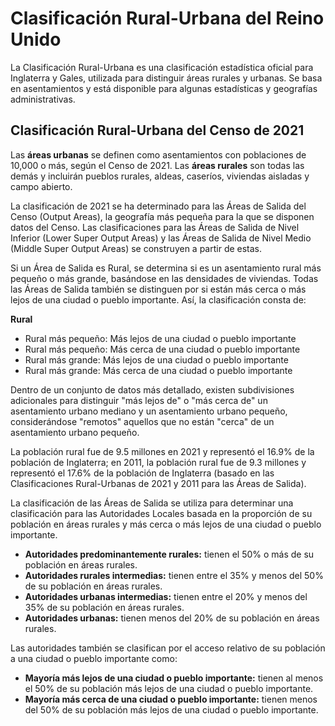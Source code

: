 # Clasificación Rural-Urbana del Reino Unido

La Clasificación Rural-Urbana es una clasificación estadística oficial para Inglaterra y Gales, utilizada para distinguir áreas rurales y urbanas. Se basa en asentamientos y está disponible para algunas estadísticas y geografías administrativas.

## Clasificación Rural-Urbana del Censo de 2021

Las **áreas urbanas** se definen como asentamientos con poblaciones de 10,000 o más, según el Censo de 2021. Las **áreas rurales** son todas las demás y incluirán pueblos rurales, aldeas, caseríos, viviendas aisladas y campo abierto.

La clasificación de 2021 se ha determinado para las Áreas de Salida del Censo (Output Areas), la geografía más pequeña para la que se disponen datos del Censo. Las clasificaciones para las Áreas de Salida de Nivel Inferior (Lower Super Output Areas) y las Áreas de Salida de Nivel Medio (Middle Super Output Areas) se construyen a partir de estas.

Si un Área de Salida es Rural, se determina si es un asentamiento rural más pequeño o más grande, basándose en las densidades de viviendas. Todas las Áreas de Salida también se distinguen por si están más cerca o más lejos de una ciudad o pueblo importante. Así, la clasificación consta de:

**Rural**

*   Rural más pequeño: Más lejos de una ciudad o pueblo importante
*   Rural más pequeño: Más cerca de una ciudad o pueblo importante
*   Rural más grande: Más lejos de una ciudad o pueblo importante
*   Rural más grande: Más cerca de una ciudad o pueblo importante

Dentro de un conjunto de datos más detallado, existen subdivisiones adicionales para distinguir "más lejos de" o "más cerca de" un asentamiento urbano mediano y un asentamiento urbano pequeño, considerándose "remotos" aquellos que no están "cerca" de un asentamiento urbano pequeño.

La población rural fue de 9.5 millones en 2021 y representó el 16.9% de la población de Inglaterra; en 2011, la población rural fue de 9.3 millones y representó el 17.6% de la población de Inglaterra (basado en las Clasificaciones Rural-Urbanas de 2021 y 2011 para las Áreas de Salida).

La clasificación de las Áreas de Salida se utiliza para determinar una clasificación para las Autoridades Locales basada en la proporción de su población en áreas rurales y más cerca o más lejos de una ciudad o pueblo importante.

*   **Autoridades predominantemente rurales:** tienen el 50% o más de su población en áreas rurales.
*   **Autoridades rurales intermedias:** tienen entre el 35% y menos del 50% de su población en áreas rurales.
*   **Autoridades urbanas intermedias:** tienen entre el 20% y menos del 35% de su población en áreas rurales.
*   **Autoridades urbanas:** tienen menos del 20% de su población en áreas rurales.

Las autoridades también se clasifican por el acceso relativo de su población a una ciudad o pueblo importante como:

*   **Mayoría más lejos de una ciudad o pueblo importante:** tienen al menos el 50% de su población más lejos de una ciudad o pueblo importante.
*   **Mayoría más cerca de una ciudad o pueblo importante:** tienen menos del 50% de su población más lejos de una ciudad o pueblo importante.



